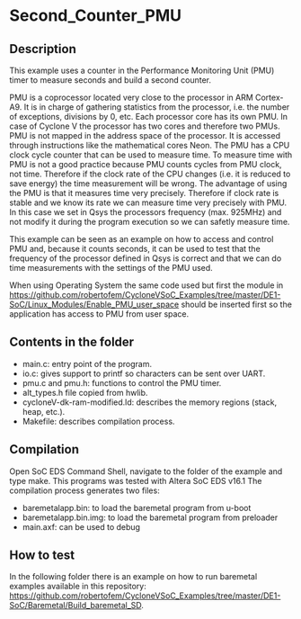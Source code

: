 Second_Counter_PMU
==================

Description
-----------
This example uses a counter in the Performance Monitoring Unit (PMU) timer to
measure seconds and build a second counter. 

PMU is a coprocessor located very close to the processor in ARM Cortex-A9. It
is in charge of gathering statistics from the processor, i.e. the number of 
exceptions, divisions by 0, etc. Each processor core has its own PMU. In case
of Cyclone V the processor has two cores and therefore two PMUs. PMU is not 
mapped in the address space of the processor. It is accessed through 
instructions like the mathematical cores Neon.
The PMU has a CPU clock cycle counter that can be used to measure time. To 
measure time with PMU is not a good practice because PMU counts cycles from 
PMU clock, not time. Therefore if the clock rate of the CPU changes 
(i.e. it is reduced to save energy) the time measurement will be wrong. 
The advantage of using the PMU is that it measures time very precisely.
Therefore if clock rate is stable and we know its rate we can measure time 
very precisely with PMU. In this case we set in Qsys the processors frequency
(max. 925MHz) and not modify it during the program execution so we can 
safetly measure time.

This example can be seen as an example on how to access and control PMU and,
because it counts seconds, it can be used to test that the frequency of
the processor defined in Qsys is correct and that we can do time 
measurements with the settings of the PMU used.

When using Operating System the same code used but first the module in
https://github.com/robertofem/CycloneVSoC_Examples/tree/master/DE1-SoC/Linux_Modules/Enable_PMU_user_space 
should be inserted first so the application has access to PMU from user 
space. 

Contents in the folder
----------------------
* main.c: entry point of the program.
* io.c: gives support to printf so characters can be sent over UART.
* pmu.c and pmu.h: functions to control the PMU timer.
* alt_types.h file copied from hwlib.
* cycloneV-dk-ram-modified.ld: describes the memory regions (stack, heap, etc.).
* Makefile: describes compilation process.

Compilation
-----------
Open SoC EDS Command Shell, navigate to the folder of the example and type make.
This programs was tested with Altera SoC EDS v16.1
The compilation process generates two files:
* baremetalapp.bin: to load the baremetal program from u-boot
* baremetalapp.bin.img: to load the baremetal program from preloader
* main.axf: can be used to debug
    
How to test
-----------
In the following folder there is an example on how to run baremetal examples available in this repository:
https://github.com/robertofem/CycloneVSoC_Examples/tree/master/DE1-SoC/Baremetal/Build_baremetal_SD.